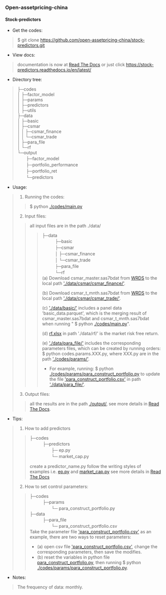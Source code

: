 
###  Open-assetpricing-china

#### Stock-predictors

* Get the codes:
 
> $ git clone https://github.com/open-assetpricing-china/stock-predictors.git

* View docs:

> documentation is now at [Read The Docs](https://stock-predictors.readthedocs.io/en/latest/) 
> or just click https://stock-predictors.readthedocs.io/en/latest/

* Directory tree:

> ├─codes    
> │  ├─factor_model  
> │  ├─params  
> │  ├─predictors  
> │  ├─utils  
> ├─data  
> │  ├─basic  
> │  ├─csmar  
> │  │  ├─csmar_finance  
> │  │  └─csmar_trade    
> │  ├─para_file   
> │  └─rf  
> └─output  
>　　├─factor_model  
>　　├─portfolio_performance  
>　　├─portfolio_ret  
>　　└─predictors  

* Usage:
> 1. Running the codes:
>> $ python [./codes/main.py](./codes/main.py)   
> 2. Input files:
>> all input files are in the path ./data/  
>>>   ├─data      
>>>　　　├─basic      
>>>　　　├─csmar    
>>>　　　│  ├─csmar_finance    
>>>　　　│  └─csmar_trade      
>>>　　　├─para_file     
>>>　　　└─rf     
>>> (a) Download csmar_master.sas7bdat from [WRDS](https://wrds-www.wharton.upenn.edu/) to the local path ['./data/csmar/csmar_finance/'](./data/csmar/csmar_finance/). 
>>>   
>>> (b) Download csmar_t_mnth.sas7bdat from [WRDS](https://wrds-www.wharton.upenn.edu/) to the local path ['./data/csmar/csmar_trade/'](./data/csmar/csmar_trade/).    
>>>
>>> (c) ['./data/basic/'](./data/basic/) includes a panel data 'basic_data.parquet', which is the merging result of
>>>   csmar_master.sas7bdat and csmar_t_mnth.sas7bdat when running " $ python [./codes/main.py](./codes/main.py)".
>>>
>>> (d) [rf.xlsx](./data/rf/rf.xlsx) in path './data/rf/' is the market risk free return.
>>>
>>> (e) ['./data/para_file/'](./data/para_file/) includes the corresponding parameters files, which can be created by 
>>> running orders: $ python codes.params.XXX.py, where XXX.py are in the path ['./codes/params/'](./codes/params/).  
>>>  * For example, running: $ python [./codes/params/para_construct_portfolio.py](./codes/params/para_construct_portfolio.py) to update the file 
      ['para_construct_portfolio.csv'](./data/para_file/para_construct_portfolio.csv) in path ['./data/para_file/'](./data/para_file/).    
> 3. Output files:      
>> all the results are in the path [./output/](./output/),
>> see more details in [Read The Docs](https://stock-predictors.readthedocs.io/en/latest/).

* Tips: 

> 1. How to add predictors 
>
>> ├─codes      
>>　　　├─predictors   
>>　　　　　├─ ep.py  
>>　　　　　└─ market_cap.py 
>>
>> create a predictor_name.py follow the writing styles of examples
>> i.e. [ep.py](./codes/predictors/ep.py) and [market_cap.py](./codes/predictors/market_cap.py) 
>> see more details in [Read The Docs](https://stock-predictors.readthedocs.io/en/latest/) 
> 2. How to set control parameters:
>> ├─codes      
>>　　　├─params         
>>　　　　　└─ para_construct_portfolio.py   
>> ├─data          
>>　　　├─para_file     
>>　　　　　└─ para_construct_portfolio.csv   
>> Take the parameter file ['para_construct_portfolio.csv'](./data/para_file/para_construct_portfolio.csv)
>> as an example, there are two ways to reset parameters:
>>  * (a) open csv file ['para_construct_portfolio.csv'](./data/para_file/para_construct_portfolio.csv), 
 change the corresponding parameters, then save the modifies.    
>> * (b) reset the variables in python file [para_construct_portfolio.py](./codes/params/para_construct_portfolio.py),
 then running $ python [./codes/params/para_construct_portfolio.py](./codes/params/para_construct_portfolio.py).

* Notes:  
> The frequency of data: monthly.